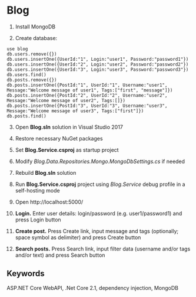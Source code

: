 # Blog

1. Install MongoDB

2. Create database:
```
use blog
db.users.remove({})
db.users.insertOne({UserId:"1", Login:"user1", Password:"password1"})
db.users.insertOne({UserId:"2", Login:"user2", Password:"password2"})
db.users.insertOne({UserId:"3", Login:"user3", Password:"password3"})
db.users.find()
db.posts.remove({})
db.posts.insertOne({PostId:"1", UserId:"1", Username:"user1", Message:"Welcome message of user1", Tags:["first", "message"]})
db.posts.insertOne({PostId:"2", UserId:"2", Username:"user2", Message:"Welcome message of user2", Tags:[]})
db.posts.insertOne({PostId:"3", UserId:"3", Username:"user3", Message:"Welcome message of user3", Tags:["first"]})
db.posts.find()
```

3. Open **Blog.sln** solution in Visual Studio 2017

4. Restore necessary NuGet packages

5. Set **Blog.Service.csproj** as startup project

6. Modify *Blog.Data.Repositories.Mongo.MongoDbSettings.cs* if needed

7. Rebuild **Blog.sln** solution

8. Run **Blog.Service.csproj** project using *Blog.Service* debug profile in a self-hosting mode

9. Open http://localhost:5000/

10. **Login.** Enter user details: login/password (e.g. user1/password1) and press Login button

11. **Create post.** Press Create link, input message and tags (optionally; space symbol as delimiter) and press Create button

12. **Search posts.** Press Search link, input filter data (username and/or tags and/or text) and press Search button


Keywords
-
ASP.NET Core WebAPI, .Net Core 2.1, dependency injection, MongoDB
